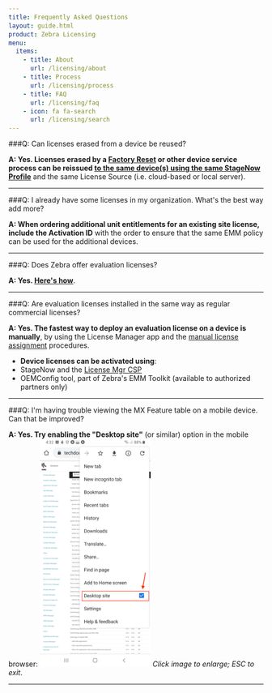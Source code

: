 ```yaml
---
title: Frequently Asked Questions
layout: guide.html
product: Zebra Licensing
menu:
  items:
    - title: About
      url: /licensing/about
    - title: Process
      url: /licensing/process
    - title: FAQ
      url: /licensing/faq
    - icon: fa fa-search
      url: /licensing/search
---
```


###Q: Can licenses erased from a device be reused?

**A: Yes. Licenses erased by a [Factory Reset](/mx/powermgr/#enterprisereset) or other device service process can be reissued <u>to the same device(s) using the same StageNow Profile</u>** and the same License Source (i.e. cloud-based or local server). 

-----

###Q: I already have some licenses in my organization. What's the best way add more?  


**A: When ordering additional unit entitlements for an existing site license, include the Activation ID** with the order to ensure that the same EMM policy can be used for the additional devices.

-----

###Q: Does Zebra offer evaluation licenses? 

**A: Yes. [Here's how](../process/#evaluationlicense)**.  

-----

###Q: Are evaluation licenses installed in the same way as regular commercial licenses? 

**A: Yes. The fastest way to deploy an evaluation license on a device is manually**, by using the License Manager app and the [manual license assignment](../process/#iiimanuallyassignlicense) procedures.

* **Device licenses can be activated using**: 
 * StageNow and the [License Mgr CSP](https://techdocs.zebra.com/stagenow/latest/csp/license)
 * OEMConfig tool, part of Zebra's EMM Toolkit (available to authorized partners only)

-----

###Q: I'm having trouble viewing the MX Feature table on a mobile device. Can that be improved? 

**A: Yes. Try enabling the "Desktop site"** (or similar) option in the mobile browser: 
<img alt="image" style="height:450px" src="view desktop checkbox in chrome.jpg"/>
_Click image to enlarge; ESC to exit_. 
<br>

-----

